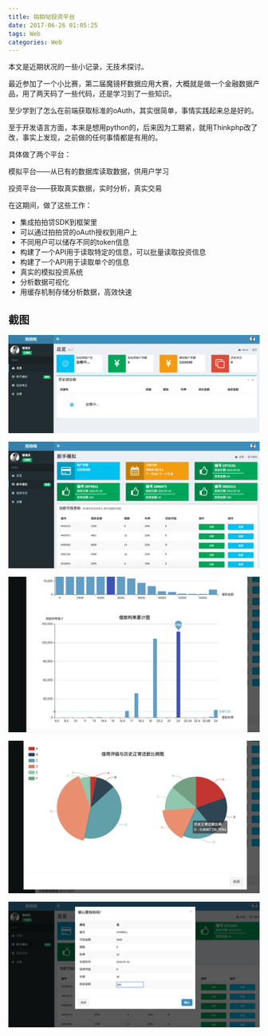 ```yaml
---
title: 拍拍哒投资平台
date: 2017-06-26 01:05:25
tags: Web
categories: Web
---
```


本文是近期状况的一些小记录，无技术探讨。

最近参加了一个小比赛，第二届魔镜杯数据应用大赛，大概就是做一个金融数据产品，用了两天码了一些代码，还是学习到了一些知识。

至少学到了怎么在前端获取标准的oAuth，其实很简单，事情实践起来总是好的。

至于开发语言方面，本来是想用python的，后来因为工期紧，就用Thinkphp改了改，事实上发现，之前做的任何事情都是有用的。

具体做了两个平台：

模拟平台——从已有的数据库读取数据，供用户学习

投资平台——获取真实数据，实时分析，真实交易

在这期间，做了这些工作：

* 集成拍拍贷SDK到框架里
* 可以通过拍拍贷的oAuth授权到用户上
* 不同用户可以储存不同的token信息
* 构建了一个API用于读取特定的信息，可以批量读取投资信息
* 构建了一个API用于读取单个的信息
* 真实的模拟投资系统
* 分析数据可视化
* 用缓存机制存储分析数据，高效快速

## 截图

![](/content/images/ppd/1.png)

![](/content/images/ppd/2.png)

![](/content/images/ppd/3.png)

![](/content/images/ppd/4.png)

![](/content/images/ppd/5.png)

